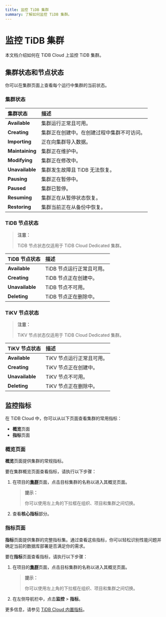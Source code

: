 ```yaml
---
title: 监控 TiDB 集群
summary: 了解如何监控 TiDB 集群。
---
```


# 监控 TiDB 集群

本文档介绍如何在 TiDB Cloud 上监控 TiDB 集群。

## 集群状态和节点状态

你可以在集群页面上查看每个运行中集群的当前状态。

### 集群状态

| 集群状态 | 描述 |
|:--|:--|
| **Available** | 集群运行正常且可用。 |
| **Creating** | 集群正在创建中。在创建过程中集群不可访问。 |
| **Importing** | 正在向集群导入数据。 |
| **Maintaining** | 集群正在维护中。 |
| **Modifying** | 集群正在修改中。 |
| **Unavailable** | 集群发生故障且 TiDB 无法恢复。 |
| **Pausing** | 集群正在暂停中。 |
| **Paused** | 集群已暂停。 |
| **Resuming** | 集群正在从暂停状态恢复。 |
| **Restoring** | 集群当前正在从备份中恢复。 |

### TiDB 节点状态

> **注意：**
>
> TiDB 节点状态仅适用于 TiDB Cloud Dedicated 集群。

| TiDB 节点状态 | 描述 |
|:--|:--|
| **Available** | TiDB 节点运行正常且可用。 |
| **Creating** | TiDB 节点正在创建中。 |
| **Unavailable** | TiDB 节点不可用。 |
| **Deleting** | TiDB 节点正在删除中。 |

### TiKV 节点状态

> **注意：**
>
> TiKV 节点状态仅适用于 TiDB Cloud Dedicated 集群。

| TiKV 节点状态 | 描述 |
|:--|:--|
| **Available** | TiKV 节点运行正常且可用。 |
| **Creating** | TiKV 节点正在创建中。 |
| **Unavailable** | TiKV 节点不可用。 |
| **Deleting** | TiKV 节点正在删除中。 |

## 监控指标

在 TiDB Cloud 中，你可以从以下页面查看集群的常用指标：

- **概览**页面
- **指标**页面

### 概览页面

**概览**页面提供集群的常规指标。

要在集群概览页面查看指标，请执行以下步骤：

1. 在项目的[**集群**](https://tidbcloud.com/project/clusters)页面，点击目标集群的名称以进入其概览页面。

    > **提示：**
    >
    > 你可以使用左上角的下拉框在组织、项目和集群之间切换。

2. 查看**核心指标**部分。

### 指标页面

**指标**页面提供集群的完整指标集。通过查看这些指标，你可以轻松识别性能问题并确定当前的数据库部署是否满足你的需求。

要在**指标**页面查看指标，请执行以下步骤：

1. 在项目的[**集群**](https://tidbcloud.com/project/clusters)页面，点击目标集群的名称以进入其概览页面。

    > **提示：**
    >
    > 你可以使用左上角的下拉框在组织、项目和集群之间切换。

2. 在左侧导航栏中，点击**监控** > **指标**。

更多信息，请参见 [TiDB Cloud 内置指标](/tidb-cloud/built-in-monitoring.md)。
